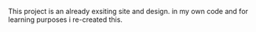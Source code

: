 This project is an already exsiting site and design. in my own code and for learning purposes i re-created this.
